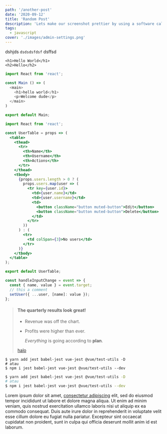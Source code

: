 ```yaml
---
path: '/another-post'
date: '2020-09-12'
title: 'Random Post'
description: 'Lets make our screenshot prettier by using a software called Imagemagick. In this post, we will add some fancy effects like backdrop, shadow, border, and rounded corner with a simple script.'
tags:
  - javascript
cover: './images/admin-settings.png'
---
```


dshjds `dsdsdsfdsf` dsffsd

```markup
<h1>Hello World</h1>
<h2>Hello</h2>
```

```javascript
import React from 'react';

const Main () => (
  <main>
    <h1>hello world</h1>
    <p>Welcome dude</p>
  </main>
)

export default Main;
```

```jsx
import React from 'react';

const UserTable = props => (
  <table>
    <thead>
      <tr>
        <th>Name</th>
        <th>Username</th>
        <th>Actions</th>
      </tr>
    </thead>
    <tbody>
      {props.users.length > 0 ? (
        props.users.map(user => (
          <tr key={user.id}>
            <td>{user.name}</td>
            <td>{user.username}</td>
            <td>
              <button className="button muted-button">Edit</button>
              <button className="button muted-button">Delete</button>
            </td>
          </tr>
        ))
      ) : (
        <tr>
          <td colSpan={3}>No users</td>
        </tr>
      )}
    </tbody>
  </table>
);

export default UserTable;
```

```javascript
const handleInputChange = event => {
  const { name, value } = event.target;
  // this a comment
  setUser({ ...user, [name]: value });
};
```

> #### The quarterly results look great!
>
> - Revenue was off the chart.
> - Profits were higher than ever.
>
>   _Everything_ is going according to **plan**.
>
> <a href="www.google.com">halo</a>

```shell
$ yarn add jest babel-jest vue-jest @vue/test-utils -D
# atau
$ npm i jest babel-jest vue-jest @vue/test-utils --dev
```

```bash
$ yarn add jest babel-jest vue-jest @vue/test-utils -D
# atau
$ npm i jest babel-jest vue-jest @vue/test-utils --dev
```

Lorem ipsum dolor sit amet, <a href="https://google.com">consectetur adipiscing</a> elit, sed do eiusmod tempor incididunt ut labore et dolore magna aliqua. Ut enim ad minim veniam, quis nostrud exercitation ullamco laboris nisi ut aliquip ex ea commodo consequat. Duis aute irure dolor in reprehenderit in voluptate velit esse cillum dolore eu fugiat nulla pariatur. Excepteur sint occaecat cupidatat non proident, sunt in culpa qui officia deserunt mollit anim id est laborum.
